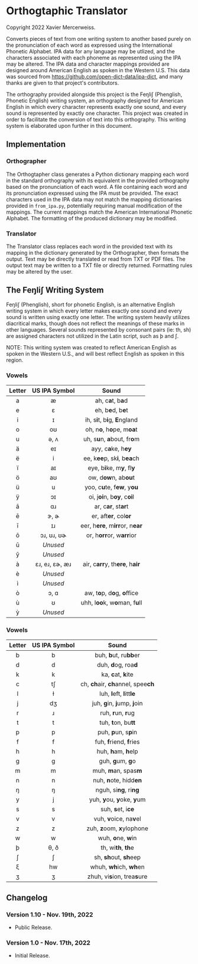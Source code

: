 # Orthogtaphic Translator
Copyright 2022 Xavier Mercerweiss.

Converts pieces of text from one writing system to another based purely on the pronunciation of each word as expressed using the International Phonetic Alphabet. IPA data for any language may be utlized, and the characters associated with each phoneme as represented using the IPA may be altered. The IPA data and character mappings provided are designed around American English as spoken in the Western U.S. This data was sourced from <https://github.com/open-dict-data/ipa-dict>, and many thanks are given to that project's contributors.

The orthography provided alongside this project is the Feŋliʃ (Phenglish, Phonetic English) writing system, an orthography designed for American English in which every character represents exactly one sound, and every sound is represented by exactly one character. This project was created in order to facilitate the conversion of text into this orthography. This writing system is elaborated upon further in this document.

## Implementation
### Orthographer
The Orthogtapher class generates a Python dictionary mapping each word in the standard orthography with its equivalent in the provided orthography based on the pronunciation of each word. A file containing each word and its pronunciation expressed using the IPA must be provided. The exact characters used in the IPA data may not match the mapping dictionaries provided in `from_ipa.py`, potentially requiring manual modification of the mappings. The current mappings match the American International Phonetic Alphabet. The formatting of the produced dictionary may be modified.

### Translator
The Translator class replaces each word in the provided text with its mapping in the dictionary generated by the Orthographer, then formats the output. Text may be directly translated or read from TXT or PDF files. The output text may be written to a TXT file or directly returned. Formatting rules may be altered by the user.

## The Feŋliʃ Writing System
Feŋliʃ (Phenglish), short for phonetic English, is an alternative English writing system in which every letter makes exactly one sound and every sound is written using exactly one letter. The writing system heavily utilizes diacritical marks, though does not reflect the meanings of these marks in other languages. Several sounds represented by consonant pairs (ie: th, sh) are assigned characters not utilized in the Latin script, such as þ and ʃ.

NOTE: This writing system was created to reflect American English as spoken in the Western U.S., and will best reflect English as spoken in this region.

### Vowels
| Letter | US IPA Symbol | Sound |
|:---:|:---:|:---:|
| a | æ | ah, c**a**t, b**a**d |
| e | ɛ | eh, b**e**d, b**e**t |
| i | ɪ | ih, s**i**t, b**i**g, **E**ngland | 
| o | oʊ | oh, n**o**, h**o**pe, m**oa**t |
| u | ə, ʌ | uh, s**u**n, **a**bout, fr**o**m |
| ä | eɪ | ayy, c**a**ke, h**ey** |
| ë | i | ee, k**ee**p, sk**i**, b**ea**ch |
| ï | aɪ | eye, b**i**ke, m**y**, fl**y** |
| ö | aʊ | ow, d**ow**n, ab**ou**t |
| ü | u | yoo, c**u**te, f**ew**, y**ou** |
| ÿ | ɔɪ | oi, j**oi**n, b**oy**, c**oi**l |
| ā | ɑɹ | ar, c**ar**, st**ar**t |
| ē | ɝ, ɚ | er, aft**er**, col**or** |
| ī | ɪɹ | eer, h**ere**, m**irr**or, n**ear** |
| ō | ɔɹ, ʊɹ, ʊɚ | or, h**orr**or, w**arr**ior |
| ū | *Unused* | |
| ȳ | *Unused* | |
| à | ɛɹ, eɹ, ɛɚ, æɹ | air, c**arr**y, th**ere**, h**air** |
| è | *Unused* | |
| ì | *Unused* | |
| ò | ɔ, ɑ | aw, t**o**p, d**o**g, **o**ffice |
| ù | ʊ | uhh, l**oo**k, w**o**man, f**u**ll |
| ỳ | *Unused* | |

### Vowels
| Letter | US IPA Symbol | Sound |
|:---:|:---:|:---:|
| b | b | buh, **b**ut, ru**bb**er |
| d | d | duh, **d**og, roa**d** |
| k | k | ka, **c**at, **k**ite |
| c | tʃ | ch, **ch**air, **ch**annel, spee**ch** |
| l | ɫ | luh, **l**eft, **l**itt**le** |
| j | dʒ | juh, **g**in, **j**ump, **j**oin |
| r | ɹ | ruh, **r**un, **r**ug |
| t | t | tuh, **t**on, bu**tt** |
| p | p | puh, **p**un, s**p**in |
| f | f | fuh, **f**riend, **f**ries |
| h | h | huh, **h**am, **h**elp |
| g | g | guh, **g**um, **g**o |
| m | m | muh, **m**an, spas**m** |
| n | n | nuh, **n**ote, hidd**en** |
| ŋ | ŋ | nguh, si**ng**, ri**ng** |
| y | j | yuh, **y**ou, **y**oke, **y**um |
| s | s | suh, **s**et, i**ce** |
| v | v | vuh, **v**oice, na**v**el |
| z | z | zuh, **z**oom, **x**ylophone |
| w | w | wuh, **o**ne, **w**in |
| þ | θ, ð | th, wi**th**, **th**e |
| ʃ | ʃ | sh, **sh**out, **sh**eep |
| ξ | hw | whuh, **wh**ich, **wh**en |
| ʒ | ʒ | zhuh, vi**s**ion, trea**s**ure |

## Changelog
### Version 1.10 - Nov. 19th, 2022
- Public Release.

### Version 1.0 - Nov. 17th, 2022
- Initial Release.
